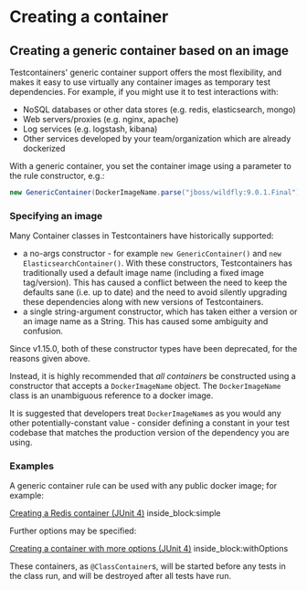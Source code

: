 # Creating a container

## Creating a generic container based on an image

Testcontainers' generic container support offers the most flexibility, and makes it easy to use virtually any container
images as temporary test dependencies. For example, if you might use it to test interactions with:

* NoSQL databases or other data stores (e.g. redis, elasticsearch, mongo)
* Web servers/proxies (e.g. nginx, apache)
* Log services (e.g. logstash, kibana)
* Other services developed by your team/organization which are already dockerized

With a generic container, you set the container image using a parameter to the rule constructor, e.g.:
```java
new GenericContainer(DockerImageName.parse("jboss/wildfly:9.0.1.Final"))
```

### Specifying an image

Many Container classes in Testcontainers have historically supported: 

* a no-args constructor - for example `new GenericContainer()` and `new ElasticsearchContainer()`. With these constructors, Testcontainers has traditionally used a default image name (including a fixed image tag/version). This has caused a conflict between the need to keep the defaults sane (i.e. up to date) and the need to avoid silently upgrading these dependencies along with new versions of Testcontainers. 
* a single string-argument constructor, which has taken either a version or an image name as a String. This has caused some ambiguity and confusion.

Since v1.15.0, both of these constructor types have been deprecated, for the reasons given above.

Instead, it is highly recommended that _all containers_ be constructed using a constructor that accepts a `DockerImageName` object.
The `DockerImageName` class is an unambiguous reference to a docker image.

It is suggested that developers treat `DockerImageName`s as you would any other potentially-constant value - consider defining a constant in your test codebase that matches the production version of the dependency you are using.

### Examples

A generic container rule can be used with any public docker image; for example:

<!--codeinclude--> 
[Creating a Redis container (JUnit 4)](../examples/junit4/generic/src/test/java/generic/ContainerCreationTest.java) inside_block:simple
<!--/codeinclude-->

Further options may be specified:

<!--codeinclude--> 
[Creating a container with more options (JUnit 4)](../examples/junit4/generic/src/test/java/generic/ContainerCreationTest.java) inside_block:withOptions
<!--/codeinclude-->

These containers, as `@ClassContainer`s, will be started before any tests in the class run, and will be destroyed after all
tests have run.
